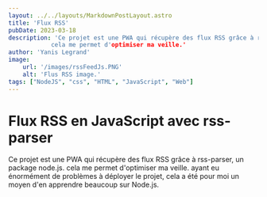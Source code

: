 ```yaml
---
layout: ../../layouts/MarkdownPostLayout.astro
title: 'Flux RSS'
pubDate: 2023-03-18
description: 'Ce projet est une PWA qui récupère des flux RSS grâce à rss-parser, un package node.js.
            cela me permet d'optimiser ma veille.'
author: 'Yanis Legrand'
image:
    url: '/images/rssFeedJs.PNG' 
    alt: 'Flus RSS image.'
tags: ["NodeJS", "css", "HTML", "JavaScript", "Web"]
---
```



# Flux RSS en JavaScript avec rss-parser

Ce projet est une PWA qui récupère des flux RSS grâce à rss-parser, un package node.js.
cela me permet d'optimiser ma veille.
ayant eu énormément de problèmes à déployer le projet, cela a été pour moi un moyen d'en apprendre beaucoup
sur Node.js.